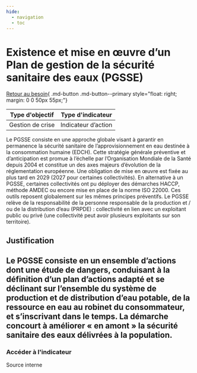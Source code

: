 ```yaml
---
hide:
  - navigation
  - toc
---
```


# Existence et mise en œuvre d’un Plan de gestion de la sécurité sanitaire des eaux (PGSSE) 

[Retour au besoin](https://konsilion.github.io/diag360/pages/besoins/bv1){ .md-button .md-button--primary style="float: right; margin: 0 0 50px 55px;"}

|Type d'objectif|Type d'indicateur|
|--|--|
|Gestion de crise|Indicateur d’action|

Le  PGSSE  consiste  en  une  approche  globale  visant  à  garantir  en  permanence  la sécurité  sanitaire  de  l’approvisionnement  en  eau  destinée  à  la  consommation humaine  (EDCH).  Cette  stratégie  générale  préventive  et  d’anticipation  est  promue  à l’échelle par l’Organisation Mondiale de la Santé depuis 2004 et constitue un des axes majeurs  d’évolution  de  la  réglementation  européenne.  Une  obligation  de  mise  en œuvre est fixée au plus tard en 2029 (2027 pour certaines collectivités). 
En  alternative  à  un  PGSSE,  certaines  collectivités  ont  pu  déployer  des  démarches HACCP,  méthode  AMDEC ou encore mise en place de la norme ISO 22000. Ces outils reposent globalement sur les mêmes principes préventifs. 
Le PGSSE relève de la responsabilité de la personne responsable de la production et / ou  de  la  distribution  d’eau  (PRPDE)  : collectivité en lien avec un exploitant public ou privé (une collectivité peut avoir plusieurs exploitants sur son territoire). 

## Justification

Le PGSSE consiste en un ensemble d’actions dont une étude de dangers, conduisant à la  définition  d’un plan d’actions adapté et se déclinant sur l’ensemble du système de production  et  de  distribution  d’eau  potable,  de  la  ressource  en  eau  au  robinet  du consommateur, et s’inscrivant dans le temps. 
La  démarche  concourt  à  améliorer  «  en  amont  »  la  sécurité  sanitaire  des  eaux délivrées à la population.
---

### Accéder à l'indicateur

Source interne 
